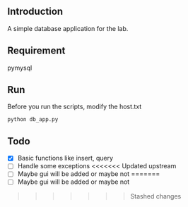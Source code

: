 ## Introduction
A simple database application for the lab.

## Requirement
pymysql

## Run
Before you run the scripts, modify the host.txt
```shell script
python db_app.py
```

## Todo
- [x] Basic functions like insert, query
- [ ] Handle some exceptions
<<<<<<< Updated upstream
- [ ] Maybe gui will be added or maybe not
=======
- [ ] Maybe gui will be added or maybe not
>>>>>>> Stashed changes
